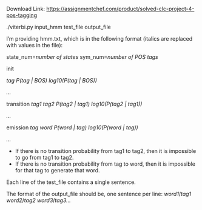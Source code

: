 Download Link: https://assignmentchef.com/product/solved-clc-project-4-pos-tagging
<br>



./viterbi.py input_hmm test_file output_file

I’m providing hmm.txt, which is in the following format (italics are replaced with values in the file):

state_num=<em>number of states </em>sym_num=<em>number of POS tags </em>

init

<em>tag P(tag | BOS) log10(P(tag | BOS)) </em>

<em>… </em>

transition<em> tag1 tag2 P(tag2 | tag1) log10(P(tag2 | tag1)) </em>

<em>… </em>

emission<em> tag word P(word | tag) log10(P(word | tag)) </em>

<em>… </em>

<ul>

 <li>If there is no transition probability from tag1 to tag2, then it is impossible to go from tag1 to tag2.</li>

 <li>If there is no transition probability from tag to word, then it is impossible for that tag to generate that word.</li>

</ul>

Each line of the test_file contains a single sentence.

The format of the output_file should be, one sentence per line: <em>word1</em>/<em>tag1 word2</em>/<em>tag2 word3</em>/<em>tag3…</em>